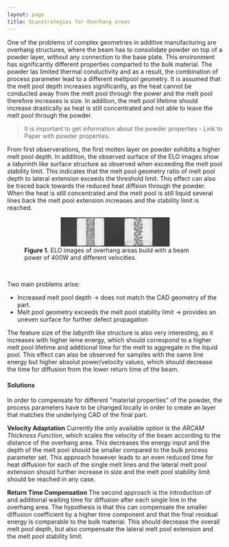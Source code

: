 ```yaml
---
layout: page
title: Scanstrategies for Overhang areas
---
```


One of the problems of complex geometries in additive manufacturing are overhang structures, where the beam has to consolidate powder on top of a powder layer, without any connection to the base plate. This environment has significantly different properties comparted to the bulk material. The powder las limited thermal conductivity and as a result, the combination of process parameter lead to a different meltpool geometry. It is assumed that the melt pool depth increases significantly, as the heat cannot be conducted away from the melt pool through the power and the melt pool therefore increases is size. In addition, the melt pool lifetime should increase drastically as heat is still concentrated and not able to leave the melt pool through the powder.

> It is important to get information about the powder properties - Link to Paper with powder properties.

From first observerations, the first molten layer on powder exhibits a higher melt pool depth. In addition, the observed surface of the ELO images show a *labyrinth* like surface structure as observed when exceeding the melt pool stability limit. This indicates that the melt pool geometry ratio of melt pool depth to lateral extension exceeds the threshold limit. This effect can also be traced back towards the reduced heat diffsion through the powder. When the heat is still concentrated and the melt pool is still liquid several lines back the melt pool extension increases and the stability limit is reached.

<figure>
  <img src="https://github.com/theexitstrategy/theexitstrategy.github.io/blob/master/imgs/Overhang_Areas_H_400W.png?raw=true" alt="Overhang Areas" style="width: 60%; display: block; margin: 0 auto;">
  	<figcaption><b>Figure 1.</b> ELO images of overhang areas build with a beam power of 400W and different velocities.
	</figcaption>
</figure>

<br>

Two main problems arise:
-	Increased melt pool depth -> does not match the CAD geometry of the part.
-	Melt pool geometry exceeds the melt pool stability limit -> provides an uneven surface for further defect propagation

The feature size of the *labyrith* like structure is also very interesting, as it increases with higher leine energy, which should correspond to a higher melt pool lifetime and additional time for the melt to aggregate in the liquid pool. This effect can also be observed for samples with the same line energy but higher absolut power/velocity values, which should decrease the time for diffusion from the lower return time of the beam.

#### Solutions

In order to compensate for different "material properties" of the powder, the process parameters have to be changed locally in order to create an layer that matches the underlying CAD of the final part. 

**Velocity Adaptation**
Currently the only available option is the *ARCAM Thickness Function*, which scales the velocity of the beam according to the distance of the overhang area. This decreases the energy input and the depth of the melt pool should be smaller compared to the bulk process parameter set. This approach however leads to an even reduced time for heat diffusion for each of the single melt lines and the lateral melt pool extension should further increase in size and the melt pool stability limit should be reached in any case.

**Return Time Compensation**
The second approach is the introduction of and additional waiting time for diffusion after each single line in the overhang area. The hypothesis is that this can compensate the smaller diffusion coefficient by a higher time component and that the final residual energy is comparable to the bulk material. This should decrease the overall melt pool depth, but also compensate the lateral melt pool extension and the melt pool stability limit.
